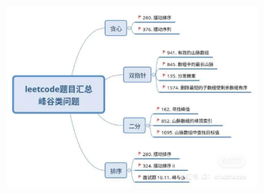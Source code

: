 ![20211031004221](https://raw.githubusercontent.com/corykingsf/hack-interview-handbook/main/image/20211031004221.png)